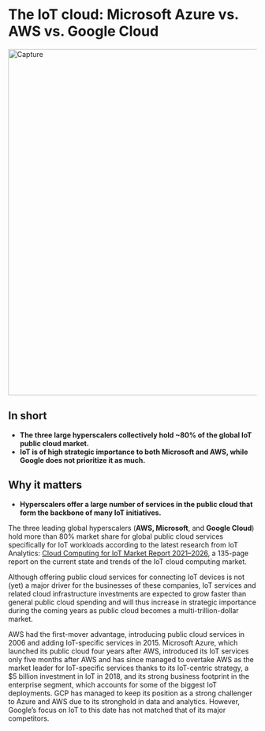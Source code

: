 # The IoT cloud: Microsoft Azure vs. AWS vs. Google Cloud
<img width="700" alt="Capture" src=https://user-images.githubusercontent.com/52132063/155265416-50be6047-15f9-4493-b7a6-ef8ccfb4b572.png>

## In short
- **The three large hyperscalers collectively hold ~80% of the global IoT public cloud market.**
- **IoT is of high strategic importance to both Microsoft and AWS, while Google does not prioritize it as much.**

## Why it matters
- **Hyperscalers offer a large number of services in the public cloud that form the backbone of many IoT initiatives.**

The three leading global hyperscalers (**AWS, Microsoft**, and **Google Cloud**) hold more than 80% market share for global public cloud services specifically for IoT workloads according to the latest research from IoT Analytics: <ins>[ Cloud Computing for IoT Market Report 2021–2026](https://iot-analytics.com/product/cloud-computing-for-iot-market-report-2021-2026/)</ins>, a 135-page report on the current state and trends of the IoT cloud computing market.

Although offering public cloud services for connecting IoT devices is not (yet) a major driver for the businesses of these companies, IoT services and related cloud infrastructure investments are expected to grow faster than general public cloud spending and will thus increase in strategic importance during the coming years as public cloud becomes a multi-trillion-dollar market.

AWS had the first-mover advantage, introducing public cloud services in 2006 and adding IoT-specific services in 2015. Microsoft Azure, which launched its public cloud four years after AWS, introduced its IoT services only five months after AWS and has since managed to overtake AWS as the market leader for IoT-specific services thanks to its IoT-centric strategy, a $5 billion investment in IoT in 2018, and its strong business footprint in the enterprise segment, which accounts for some of the biggest IoT deployments. GCP has managed to keep its position as a strong challenger to Azure and AWS due to its stronghold in data and analytics. However, Google’s focus on IoT to this date has not matched that of its major competitors.

